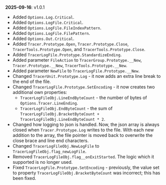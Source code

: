
**2025-09-16**: v1.0.1
- Added `Options.Log.Critical`.
- Added `Options.LogFile.Critical`.
- Added `Options.LogFile.FileIndexPattern`.
- Added `Options.LogFile.FilePattern`.
- Added `Options.Out.Critical`.
- Added `Tracer.Prototype.Open`, `Tracer.Prototype.Close`, `TracerTools.Prototype.Open`, and `TracerTools.Prototype.Close`.
- Added `TracerLogFile.Prototype.StandardizeEnding`.
- Added parameter `FileAction` to `TracerGroup.Prototype.__New`, `Tracer.Prototype.__New`, `TracerTools.Prototype.__New`.
- Added parameter `NewFile` to `TracerLogFile.Prototype.__New`.
- Changed `TracerUnit.Prototype.Log` - it now adds an extra line break to the end of the file.
- Changed `TracerLogFile.Prototype.SetEncoding` - it now creates two additional own properties:
  - `TracerLogFileObj.LineEndByteCount` - the number of bytes of `Options.Tracer.LineEnding`.
  - `TracerLogFileObj.EndByteCount` - the sum of `TracerLogFileObj.BracketByteCount + TracerLogFileObj.LineEndByteCount * 2`.
- Changed how logging to json is handled. Now, the json array is always closed when `Tracer.Prototype.Log`
writes to the file. With each new addition to the array, the file pointer is moved back to overwrite
the close brace and line end characters.
- Changed `TracerLogFileObj.NewLogFile` to `TracerLogFileObj.flag_newLogFile`.
- Removed `TracerLogFileObj.flag__onExitStarted`. The logic which it supported is no longer used.
- Fixed `TracerLogFile.Prototype.SetEncoding` - previously, the value set to property
`TracerLogFileObj.BracketByteCount` was incorrect; this has been fixed.
